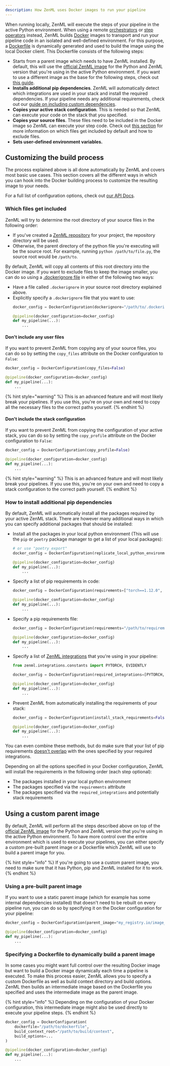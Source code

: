 ```yaml
---
description: How ZenML uses Docker images to run your pipeline
---
```


When running locally, ZenML will execute the steps of your pipeline in the
active Python environment. When using a remote [orchestrators](../../mlops-stacks/orchestrators/orchestrators.md)
or [step operators](../../mlops-stacks/step-operators/step-operators.md) instead,
ZenML builds [Docker](https://www.docker.com/) images to transport and
run your pipeline code in an isolated and well-defined environment.
For this purpose, a [Dockerfile](https://docs.docker.com/engine/reference/builder/) is dynamically generated and used
to build the image using the local Docker client. This Dockerfile consists of the following steps:
* Starts from a parent image which needs to have ZenML installed. By default, this will use the [official ZenML image](https://hub.docker.com/r/zenmldocker/zenml/) for the Python and ZenML version that you're using in the active Python environment. If you want to use a different image as the base for the following steps, check out [this guide](#using-a-custom-parent-image).
* **Installs additional pip dependencies**. ZenML will automatically detect which integrations are used in your stack and install the required dependencies.
If your pipeline needs any additional requirements, check out our [guide on including custom dependencies](#how-to-install-additional-pip-dependencies).
* **Copies your active stack configuration**. This is needed so that ZenML can execute your code on the stack that you specified.
* **Copies your source files**. These files need to be included in the Docker image so ZenML can execute your step code. Check out [this section](#which-files-get-included) for more information on which files get included by default and how to exclude files.
* **Sets user-defined environment variables.**

## Customizing the build process

The process explained above is all done automatically by ZenML and covers most basic use cases.
This section covers all the different ways in which you can hook into the Docker building
process to customize the resulting image to your needs.

For a full list of configuration options, check out
[our API Docs](https://apidocs.zenml.io/latest/api_docs/config/#zenml.config.docker_configuration.DockerConfiguration).

### Which files get included

ZenML will try to determine the root directory of your source files in the following order:
* If you've created a 
[ZenML repository](../stacks-profiles-repositories/repository.md)
for your project, the repository directory will be used.
* Otherwise, the parent directory of the python file you're executing will be the source root.
For example, running `python /path/to/file.py`, the source root would be `/path/to`.

By default, ZenML will copy all contents of this root directory into the Docker image.
If you want to exclude files to keep the image smaller, you can do so using a [.dockerignore
file](https://docs.docker.com/engine/reference/builder/#dockerignore-file) in either of the 
following two ways:
* Have a file called `.dockerignore` in your source root directory explained above.
* Explicitly specify a `.dockerignore` file that you want to use:
    ```python
    docker_config = DockerConfiguration(dockerignore="/path/to/.dockerignore")
    
    @pipeline(docker_configuration=docker_config)
    def my_pipeline(...):
        ...
    ```

#### Don't include any user files

If you want to prevent ZenML from copying any of your source files, you can do so by
setting the `copy_files` attribute on the Docker configuration to `False`:
```python
docker_config = DockerConfiguration(copy_files=False)

@pipeline(docker_configuration=docker_config)
def my_pipeline(...):
    ...
```

{% hint style="warning" %}
This is an advanced feature and will most likely break your pipelines. If you use this,
you're on your own and need to copy all the necessary files to the correct paths yourself.
{% endhint %}

#### Don't include the stack configuration

If you want to prevent ZenML from copying the configuration of your active stack,
you can do so by setting the `copy_profile` attribute on the Docker configuration to `False`:
```python
docker_config = DockerConfiguration(copy_profile=False)

@pipeline(docker_configuration=docker_config)
def my_pipeline(...):
    ...
```

{% hint style="warning" %}
This is an advanced feature and will most likely break your pipelines. If you use this,
you're on your own and need to copy a stack configuration to the correct path yourself.
{% endhint %}

### How to install additional pip dependencies

By default, ZenML will automatically install all the packages required by your
active ZenML stack. There are however many additional ways in which you can specify
additional packages that should be installed:
* Install all the packages in your local python environment (This will use the `pip` or `poetry`
package manager to get a list of your local packages):
    ```python
    # or use "poetry_export"
    docker_config = DockerConfiguration(replicate_local_python_environment="pip_freeze")

    @pipeline(docker_configuration=docker_config)
    def my_pipeline(...):
        ...
    ```
* Specify a list of pip requirements in code:
    ```python
    docker_config = DockerConfiguration(requirements=["torch==1.12.0", "torchvision"])

    @pipeline(docker_configuration=docker_config)
    def my_pipeline(...):
        ...
    ```
* Specify a pip requirements file:
    ```python
    docker_config = DockerConfiguration(requirements="/path/to/requirements.txt")

    @pipeline(docker_configuration=docker_config)
    def my_pipeline(...):
        ...
    ```
* Specify a list of [ZenML integrations](../../mlops-stacks/integrations.md) that you're using in your pipeline:
    ```python
    from zenml.integrations.constants import PYTORCH, EVIDENTLY

    docker_config = DockerConfiguration(required_integrations=[PYTORCH, EVIDENTLY])

    @pipeline(docker_configuration=docker_config)
    def my_pipeline(...):
        ...
    ```
* Prevent ZenML from automatically installing the requirements of your stack:
    ```python
    docker_config = DockerConfiguration(install_stack_requirements=False)

    @pipeline(docker_configuration=docker_config)
    def my_pipeline(...):
        ...
    ```

You can even combine these methods, but do make sure that your
list of pip requirements [doesn't overlap](../../resources/best-practices.md#do-not-overlap-requiredintegrations-and-requirements)
with the ones specified by your required integrations.

Depending on all the options specified in your Docker configuration, ZenML will install the requirements
in the following order (each step optional):
- The packages installed in your local python environment
- The packages specified via the `requirements` attribute
- The packages specified via the `required_integrations` and potentially stack requirements

## Using a custom parent image

By default, ZenML will perform all the steps described above on top of the
[official ZenML image](https://hub.docker.com/r/zenmldocker/zenml/) for the Python
and ZenML version that you're using in the active Python environment. To have more
control over the entire environment which is used to execute your pipelines,
you can either specify a custom pre-built parent image or a Dockerfile which ZenML will use to
build a parent image for you.

{% hint style="info" %}
If you're going to use a custom parent image, you need to make sure that it has Python, pip and 
ZenML installed for it to work.
{% endhint %}

### Using a pre-built parent image

If you want to use a static parent image (which for example has some internal dependencies installed)
that doesn't need to be rebuilt on every pipeline run, you can do so by specifying it on the
Docker configuration for your pipeline:
```python
docker_config = DockerConfiguration(parent_image="my_registry.io/image_name:tag")

@pipeline(docker_configuration=docker_config)
def my_pipeline(...):
    ...
```

### Specifying a Dockerfile to dynamically build a parent image

In some cases you might want full control over the resulting Docker image but want
to build a Docker image dynamically each time a pipeline is executed. To make this process easier,
ZenML allows you to specify a custom Dockerfile as well as build context directory and
build options. ZenML then builds an intermediate image based on the Dockerfile you specified and uses
the intermediate image as the parent image.

{% hint style="info" %}
Depending on the configuration of your Docker configuration, this intermediate image
might also be used directly to execute your pipeline steps.
{% endhint %}

```python
docker_config = DockerConfiguration(
    dockerfile="/path/to/dockerfile",
    build_context_root="/path/to/build/context",
    build_options=...
)

@pipeline(docker_configuration=docker_config)
def my_pipeline(...):
    ...
```
